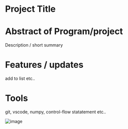 # Project Title

# Abstract of Program/project
Description / short summary

# Features / updates 
add to list etc..

# Tools 
git, vscode, numpy, control-flow statatement etc..


![image](https://github.com/user-attachments/assets/39d3c583-ed9b-46c0-9ce9-cf1ae329aa9f)


